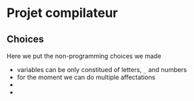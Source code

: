 # Projet compilateur



## Choices

Here we put the non-programming choices we made

- variables can be only constitued of letters, `_` and numbers
- for the moment we can do multiple affectations
- 
- 




